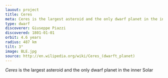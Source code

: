 ```yaml
---
lauout: project
title: Ceres
meta: Ceres is the largest asteroid and the only dwarf planet in the inner 
type: dwarf
discoverer: Giuseppe Piazzi
discovered: 1801-01-01
orbit: 4.6 years
radius: 487 km
tilt: 3°
image: BLE.jpg
source: http://en.wilipedia.org/wiki/Ceres_(dwarft_planet)
---
```


*Ceres* is the largest asteroid and the only dwarf planet in the inner Solar 